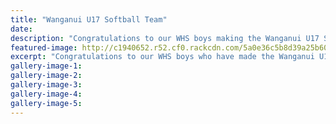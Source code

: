 ```yaml
---
title: "Wanganui U17 Softball Team"
date: 
description: "Congratulations to our WHS boys making the Wanganui U17 Softball Team..."
featured-image: http://c1940652.r52.cf0.rackcdn.com/5a0e36c5b8d39a25b60002ad/U17-WU-boys-team-better.jpg
excerpt: "Congratulations to our WHS boys who have made the Wanganui U17 Softball Team."
gallery-image-1: 
gallery-image-2: 
gallery-image-3: 
gallery-image-4: 
gallery-image-5: 
---
```

